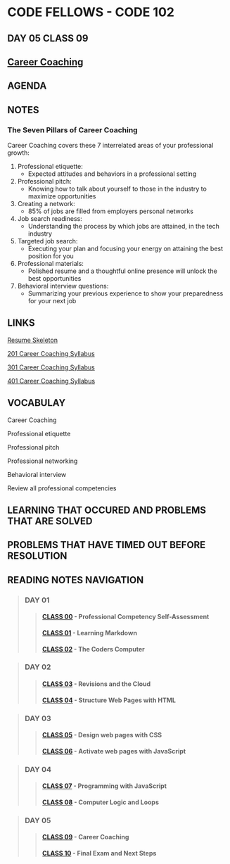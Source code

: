 # CODE FELLOWS - CODE 102

## DAY 05 CLASS 09

## [Career Coaching](https://github.com/codefellows/seattle-code-102d37/tree/main/class-09)

## AGENDA

## NOTES

### The Seven Pillars of Career Coaching
Career Coaching covers these 7 interrelated areas of your professional growth:

1. Professional etiquette:
    - Expected attitudes and behaviors in a professional setting
1. Professional pitch:
    - Knowing how to talk about yourself to those in the industry to maximize opportunities
1. Creating a network:
    - 85% of jobs are filled from employers personal networks
1. Job search readiness:
    - Understanding the process by which jobs are attained, in the tech industry
1. Targeted job search:
    - Executing your plan and focusing your energy on attaining the best position for you
1. Professional materials:
    - Polished resume and a thoughtful online presence will unlock the best opportunities
1. Behavioral interview questions:
    - Summarizing your previous experience to show your preparedness for your next job

## LINKS
[Resume Skeleton](https://docs.google.com/document/d/13JsFQtRtOxphmfkn2tj1xdqsGfWyen8vqLRMmYVZyQg/edit?usp=sharing)

[201 Career Coaching Syllabus](https://codefellows.github.io/common_curriculum/career_coaching/201/)

[301 Career Coaching Syllabus](https://codefellows.github.io/common_curriculum/career_coaching/301/)

[401 Career Coaching Syllabus](https://codefellows.github.io/common_curriculum/career_coaching/401/)

## VOCABULAY
Career Coaching

Professional etiquette

Professional pitch

Professional networking

Behavioral interview

Review all professional competencies

## LEARNING THAT OCCURED AND PROBLEMS THAT ARE SOLVED

## PROBLEMS THAT HAVE TIMED OUT BEFORE RESOLUTION

## READING NOTES NAVIGATION

> ### DAY 01
>> #### [CLASS 00](CODE102-DAY01-CLASS00-READING-NOTES.md) - Professional Competency Self-Assessment
>> #### [CLASS 01](CODE102-DAY01-CLASS01-READING-NOTES.md) - Learning Markdown
>> #### [CLASS 02](CODE102-DAY01-CLASS02-READING-NOTES.md) - The Coders Computer

> ### DAY 02
>> #### [CLASS 03](CODE102-DAY02-CLASS03-READING-NOTES.md) - Revisions and the Cloud
>> #### [CLASS 04](CODE102-DAY02-CLASS04-READING-NOTES.md) - Structure Web Pages with HTML

> ### DAY 03
>> #### [CLASS 05](CODE102-DAY03-CLASS05-READING-NOTES.md) - Design web pages with CSS
>> #### [CLASS 06](CODE102-DAY03-CLASS06-READING-NOTES.md) - Activate web pages with JavaScript

> ### DAY 04
>> #### [CLASS 07](CODE102-DAY04-CLASS07-READING-NOTES.md) - Programming with JavaScript
>> #### [CLASS 08](CODE102-DAY04-CLASS08-READING-NOTES.md) - Computer Logic and Loops

>### DAY 05
>> #### [CLASS 09](CODE102-DAY05-CLASS09-READING-NOTES.md) - Career Coaching
>> #### [CLASS 10](CODE102-DAY05-CLASS10-READING-NOTES.md) - Final Exam and Next Steps